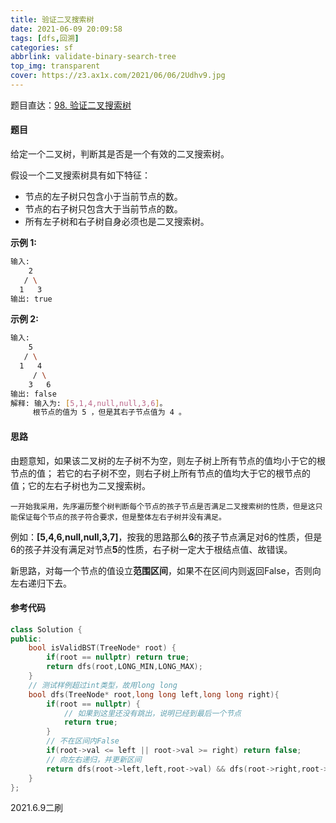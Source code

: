 ```yaml
---
title: 验证二叉搜索树 
date: 2021-06-09 20:09:58
tags: [dfs,回溯]
categories: sf 
abbrlink: validate-binary-search-tree 
top_img: transparent
cover: https://z3.ax1x.com/2021/06/06/2Udhv9.jpg
---
```


题目直达：[98. 验证二叉搜索树](https://leetcode-cn.com/problems/validate-binary-search-tree/)

#### 题目

给定一个二叉树，判断其是否是一个有效的二叉搜索树。

假设一个二叉搜索树具有如下特征：

- 节点的左子树只包含小于当前节点的数。
- 节点的右子树只包含大于当前节点的数。
- 所有左子树和右子树自身必须也是二叉搜索树。

**示例 1:**

```bash
输入:
    2
   / \
  1   3
输出: true
```

**示例 2:**

```bash
输入:
    5
   / \
  1   4
     / \
    3   6
输出: false
解释: 输入为: [5,1,4,null,null,3,6]。
     根节点的值为 5 ，但是其右子节点值为 4 。
```

#### 思路

由题意知，如果该二叉树的左子树不为空，则左子树上所有节点的值均小于它的根节点的值； 若它的右子树不空，则右子树上所有节点的值均大于它的根节点的值；它的左右子树也为二叉搜索树。

`一开始我采用，先序遍历整个树判断每个节点的孩子节点是否满足二叉搜索树的性质，但是这只能保证每个节点的孩子符合要求，但是整体左右子树并没有满足。`

例如：**[5,4,6,null,null,3,7]**，按我的思路那么**6**的孩子节点满足对6的性质，但是6的孩子并没有满足对节点**5**的性质，右子树一定大于根结点值、故错误。

新思路，对每一个节点的值设立**范围区间**，如果不在区间内则返回False，否则向左右递归下去。

#### 参考代码

```c++
class Solution {
public:
    bool isValidBST(TreeNode* root) {
        if(root == nullptr) return true;
        return dfs(root,LONG_MIN,LONG_MAX);
    }
    // 测试样例超过int类型，故用long long
    bool dfs(TreeNode* root,long long left,long long right){
        if(root == nullptr) {
            // 如果到这里还没有跳出，说明已经到最后一个节点
            return true;
        }
        // 不在区间内False
        if(root->val <= left || root->val >= right) return false;
        // 向左右递归，并更新区间
        return dfs(root->left,left,root->val) && dfs(root->right,root->val,right);
    }
};
```

2021.6.9二刷
